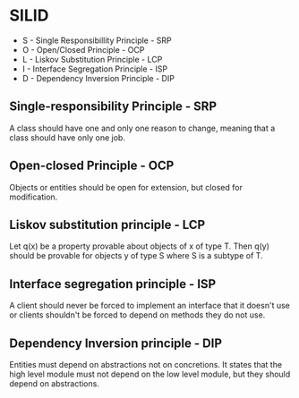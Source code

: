 # SILID

- S - Single Responsibillity Principle - SRP
- O - Open/Closed Principle - OCP
- L - Liskov Substitution Principle - LCP
- I - Interface Segregation Principle - ISP
- D - Dependency Inversion Principle - DIP


## Single-responsibility Principle - SRP
A class should have one and only one reason to change, meaning that a class should have only one job.

## Open-closed Principle - OCP
Objects or entities should be open for extension, but closed for modification.

## Liskov substitution principle - LCP
Let q(x) be a property provable about objects of x of type T. Then q(y) should be provable for objects y of type S where S is a subtype of T.

## Interface segregation principle - ISP
A client should never be forced to implement an interface that it doesn't use or clients shouldn't be forced to depend on methods they do not use.

## Dependency Inversion principle - DIP
Entities must depend on abstractions not on concretions. It states that the high level module must not depend on the low level module, but they should depend on abstractions.
